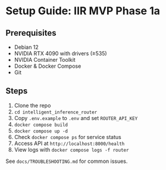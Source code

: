 # Setup Guide: IIR MVP Phase 1a

## Prerequisites
- Debian 12
- NVIDIA RTX 4090 with drivers (≥535)
- NVIDIA Container Toolkit
- Docker & Docker Compose
- Git

## Steps
1. Clone the repo
2. `cd intelligent_inference_router`
3. Copy `.env.example` to `.env` and set `ROUTER_API_KEY`
4. `docker compose build`
5. `docker compose up -d`
6. Check `docker compose ps` for service status
7. Access API at `http://localhost:8000/health`
8. View logs with `docker compose logs -f router`

See `docs/TROUBLESHOOTING.md` for common issues.
